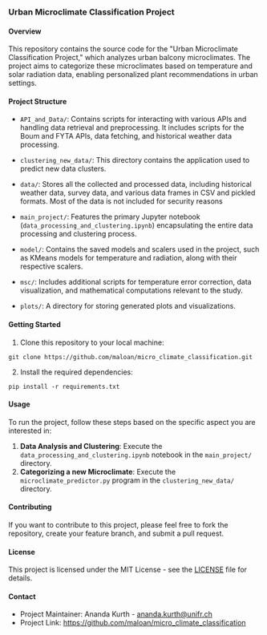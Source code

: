 ### Urban Microclimate Classification Project

#### Overview  
This repository contains the source code for the "Urban Microclimate Classification Project," which analyzes urban balcony microclimates. The project aims to categorize these microclimates based on temperature and solar radiation data, enabling personalized plant recommendations in urban settings.

#### Project Structure  

- `API_and_Data/`: Contains scripts for interacting with various APIs and handling data retrieval and preprocessing. It includes scripts for the Boum and FYTA APIs, data fetching, and historical weather data processing.

- `clustering_new_data/`: This directory contains the application used to predict new data clusters.

- `data/`: Stores all the collected and processed data, including historical weather data, survey data, and various data frames in CSV and pickled formats. Most of the data is not included for security reasons

- `main_project/`: Features the primary Jupyter notebook (`data_processing_and_clustering.ipynb`) encapsulating the entire data processing and clustering process.

- `model/`: Contains the saved models and scalers used in the project, such as KMeans models for temperature and radiation, along with their respective scalers.

- `msc/`: Includes additional scripts for temperature error correction, data visualization, and mathematical computations relevant to the study.

- `plots/`: A directory for storing generated plots and visualizations.

#### Getting Started  
1. Clone this repository to your local machine:  
```  
git clone https://github.com/maloan/micro_climate_classification.git  
```  

2. Install the required dependencies:  
```  
pip install -r requirements.txt  
```

#### Usage  
To run the project, follow these steps based on the specific aspect you are interested in:
1. **Data Analysis and Clustering**: Execute the `data_processing_and_clustering.ipynb` notebook in the `main_project/` directory.
2. **Categorizing a new Microclimate**: Execute the `microclimate_predictor.py` program in the `clustering_new_data/` directory.

#### Contributing  
If you want to contribute to this project, please feel free to fork the repository, create your feature branch, and submit a pull request.

#### License  
This project is licensed under the MIT License - see the [LICENSE](LICENSE) file for details.

#### Contact  
- Project Maintainer: Ananda Kurth - ananda.kurth@unifr.ch  
- Project Link: https://github.com/maloan/micro_climate_classification
